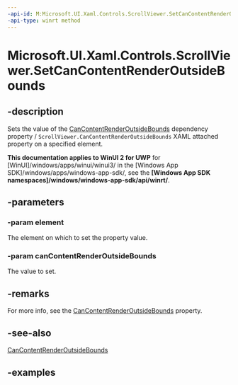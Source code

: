```yaml
---
-api-id: M:Microsoft.UI.Xaml.Controls.ScrollViewer.SetCanContentRenderOutsideBounds(Microsoft.UI.Xaml.DependencyObject,System.Boolean)
-api-type: winrt method
---
```


<!-- Method syntax.
public void ScrollViewer.SetCanContentRenderOutsideBounds(DependencyObject element, Boolean canContentRenderOutsideBounds)
-->

# Microsoft.UI.Xaml.Controls.ScrollViewer.SetCanContentRenderOutsideBounds

## -description

Sets the value of the [CanContentRenderOutsideBounds](scrollviewer_cancontentrenderoutsidebounds.md) dependency property / `ScrollViewer.CanContentRenderOutsideBounds` XAML attached property on a specified element.

**This documentation applies to WinUI 2 for UWP** for [WinUI]/windows/apps/winui/winui3/ in the [Windows App SDK]/windows/apps/windows-app-sdk/, see the **[Windows App SDK namespaces]/windows/windows-app-sdk/api/winrt/**.

## -parameters

### -param element

The element on which to set the property value.

### -param canContentRenderOutsideBounds

The value to set.

## -remarks

For more info, see the [CanContentRenderOutsideBounds](scrollviewer_cancontentrenderoutsidebounds.md) property.

## -see-also

[CanContentRenderOutsideBounds](scrollviewer_cancontentrenderoutsidebounds.md)

## -examples


